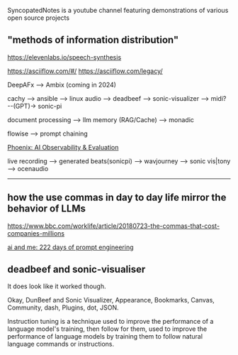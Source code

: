 SyncopatedNotes is a youtube channel featuring demonstrations of various open source projects



## "methods of information distribution"



https://elevenlabs.io/speech-synthesis

https://asciiflow.com/#/
https://asciiflow.com/legacy/

DeepAFx --> Ambix (coming in 2024)

cachy --> ansible --> linux audio --> deadbeef --> sonic-visualizer -->  midi? --(GPT)-> sonic-pi

document processing --> llm memory (RAG/Cache) --> monadic

flowise --> prompt chaining

[Phoenix: AI Observability & Evaluation](https://docs.arize.com/phoenix/)



live recording --> generated beats(sonicpi) --> wavjourney --> sonic vis|tony --> ocenaudio


---

## how the use commas in day to day life mirror the behavior of LLMs

https://www.bbc.com/worklife/article/20180723-the-commas-that-cost-companies-millions


[ai and me: 222 days of prompt engineering](https://medium.com/aimonks/ai-and-me-222-days-of-prompt-engineering-19c4ec1a3eca)



## deadbeef and sonic-visualiser


It does look like it worked though.


Okay, DunBeef and Sonic Visualizer, Appearance, Bookmarks, Canvas, Community, dash, Plugins, dot, JSON.


Instruction tuning is a technique used to improve the performance of a language model's training, then follow for them, used to improve the performance of language models by training them to follow natural language commands or instructions.


